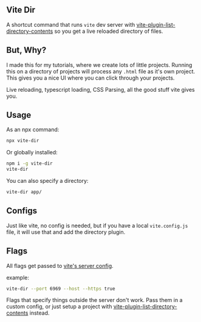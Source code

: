 ## Vite Dir

A shortcut command that runs `vite` dev server with [vite-plugin-list-directory-contents](https://www.npmjs.com/vite-plugin-list-directory-contents) so you get a live reloaded directory of files.

## But, Why?

I made this for my tutorials, where we create lots of little projects. Running this on a directory of projects will process any `.html` file as it's own project. This gives you a nice UI where you can click through your projects.

Live reloading, typescript loading, CSS Parsing, all the good stuff vite gives you.

## Usage

As an npx command:

```bash
npx vite-dir
```

Or globally installed:

```bash
npm i -g vite-dir
vite-dir
```

You can also specify a directory:

```bash
vite-dir app/
```

## Configs

Just like vite, no config is needed, but if you have a local `vite.config.js` file, it will use that and add the directory plugin.

## Flags

All flags get passed to [vite's server config](https://vitejs.dev/config/server-options.html).

example:

```bash
vite-dir --port 6969 --host --https true
```

Flags that specify things outside the server don't work. Pass them in a custom config, or just setup a project with [vite-plugin-list-directory-contents](https://www.npmjs.com/vite-plugin-list-directory-contents) instead.
